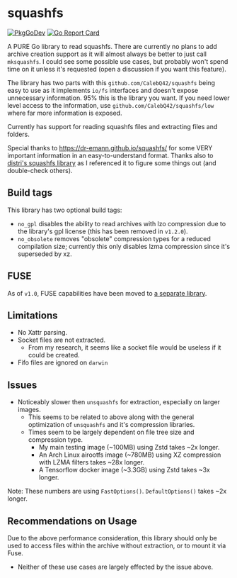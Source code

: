 # squashfs

[![PkgGoDev](https://pkg.go.dev/badge/github.com/CalebQ42/squashfs)](https://pkg.go.dev/github.com/CalebQ42/squashfs) [![Go Report Card](https://goreportcard.com/badge/github.com/CalebQ42/squashfs)](https://goreportcard.com/report/github.com/CalebQ42/squashfs)

A PURE Go library to read squashfs. There are currently no plans to add archive creation support as it will almost always be better to just call `mksquashfs`.
I could see some possible use cases, but probably won't spend time on it unless it's requested (open a discussion if you want this feature).

The library has two parts with this `github.com/CalebQ42/squashfs` being easy to use as it implements `io/fs` interfaces and doesn't expose unnecessary information. 95% this is the library you want. If you need lower level access to the information, use `github.com/CalebQ42/squashfs/low` where far more information is exposed.

Currently has support for reading squashfs files and extracting files and folders.

Special thanks to <https://dr-emann.github.io/squashfs/> for some VERY important information in an easy-to-understand format.
Thanks also to [distri's squashfs library](https://github.com/distr1/distri/tree/master/internal/squashfs) as I referenced it to figure some things out (and double-check others).

## Build tags

This library has two optional build tags: 
- `no_gpl` disables the ability to read archives with lzo compression due to the library's gpl license (this has been removed in `v1.2.0`). 
- `no_obsolete` removes "obsolete" compression types for a reduced compilation size; currently this only disables lzma compression since it's superseded by xz.

## FUSE

As of `v1.0`, FUSE capabilities have been moved to [a separate library](https://github.com/CalebQ42/squashfuse).

## Limitations

* No Xattr parsing.
* Socket files are not extracted.
  * From my research, it seems like a socket file would be useless if it could be created.
* Fifo files are ignored on `darwin`

## Issues

* Noticeably slower then `unsquashfs` for extraction, especially on larger images.
  * This seems to be related to above along with the general optimization of `unsquashfs` and it's compression libraries.
  * Times seem to be largely dependent on file tree size and compression type.
    * My main testing image (~100MB) using Zstd takes ~2x longer.
    * An Arch Linux airootfs image (~780MB) using XZ compression with LZMA filters takes ~28x longer.
    * A Tensorflow docker image (~3.3GB) using Zstd takes ~3x longer.

Note: These numbers are using `FastOptions()`. `DefaultOptions()` takes ~2x longer.

## Recommendations on Usage

Due to the above performance consideration, this library should only be used to access files within the archive without extraction, or to mount it via Fuse.

* Neither of these use cases are largely effected by the issue above.
